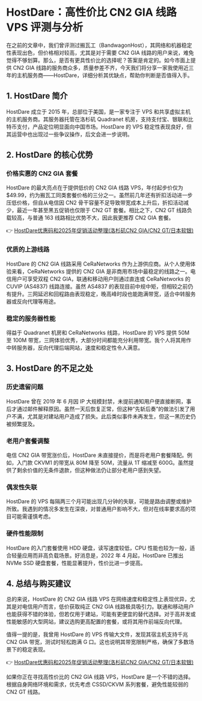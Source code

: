 # HostDare：高性价比 CN2 GIA 线路 VPS 评测与分析

在之前的文章中，我们曾评测过搬瓦工（BandwagonHost），其网络和机器稳定性表现出色，但价格相对较高，尤其是对于需要 CN2 GIA 线路的用户来说，难免觉得不够划算。那么，是否有更具性价比的选择呢？答案是肯定的。如今市面上提供 CN2 GIA 线路的服务商众多，质量参差不齐，今天我们将分享一家我使用近三年的主机服务商——HostDare，详细分析其优缺点，帮助你判断是否值得入手。

## 1. HostDare 简介

HostDare 成立于 2015 年，总部位于美国，是一家专注于 VPS 和共享虚拟主机的主机服务商。其服务器托管在洛杉矶 Quadranet 机房，支持支付宝、银联和比特币支付，产品定位明显面向中国市场。HostDare 的 VPS 稳定性表现良好，但其运营中也出现过一些争议操作，后文会进一步说明。

## 2. HostDare 的核心优势

### 价格实惠的 CN2 GIA 套餐
HostDare 的最大亮点在于提供低价的 CN2 GIA 线路 VPS，年付起步价仅为 $49.99，约为搬瓦工同类套餐价格的三分之一。虽然前几年还有折扣活动进一步压低价格，但自从电信因 CN2 骨干容量不足导致带宽成本上升后，折扣活动减少，最近一年甚至黑五促销也仅限于 CN2 GT 套餐。相比之下，CN2 GT 线路负载较高，与普通 163 线路相比优势不大，因此我更推荐 CN2 GIA 套餐。

👉 [HostDare优惠码和2025年促销活动整理(洛杉矶CN2 GIA/CN2 GT/日本软银)](https://bit.ly/hostdare)

### 优质的上游线路
HostDare 的 CN2 GIA 线路采用 CeRaNetworks 作为上游供应商。从个人使用体验来看，CeRaNetworks 提供的 CN2 GIA 是非商用市场中最稳定的线路之一。电信用户可享受双程 CN2 GIA，联通和移动用户则通过直连或 CeRaNetworks 的 CUVIP (AS4837) 线路连接。虽然 AS4837 的表现目前中规中矩，但相较之前仍有提升。三网延迟和回程路由表现稳定，晚高峰时段也能跑满带宽，适合中转服务器或反向代理等用途。

### 稳定的服务器性能
得益于 Quadranet 机房和 CeRaNetworks 线路，HostDare 的 VPS 提供 50M 至 100M 带宽，三网体验优秀，大部分时间都能充分利用带宽。我个人将其用作中转服务器，反向代理后端网站，速度和稳定性令人满意。

## 3. HostDare 的不足之处

### 历史遗留问题
HostDare 曾在 2019 年 6 月因 IP 大规模封禁，未提前通知用户便直接断网，事后才通过邮件解释原因。虽然一天后恢复正常，但这种“先斩后奏”的做法引发了用户不满，尤其是对建站用户造成了损失。此后类似事件未再发生，但这一黑历史仍被频繁提及。

### 老用户套餐调整
电信 CN2 GIA 带宽涨价后，HostDare 未直接提价，而是将老用户套餐降配。例如，入门款 CKVM1 的带宽从 80M 降至 50M，流量从 1T 缩减至 600G。虽然提供了剩余价值的无条件退款，但这种做法仍让部分老用户感到失望。

### 偶发性失联
HostDare 的 VPS 每隔两三个月可能出现几分钟的失联，可能是路由调整或维护所致。我遇到的情况多发生在深夜，对普通用户影响不大，但对在线率要求高的项目可能需谨慎考虑。

### 硬件性能限制
HostDare 的入门套餐使用 HDD 硬盘，读写速度较低，CPU 性能也较为一般，适合轻量应用而非高负载场景。好消息是，2022 年 4 月起，HostDare 已推出 NVMe SSD 硬盘套餐，性能显著提升，性价比进一步提高。

## 4. 总结与购买建议

总的来说，HostDare 的 CN2 GIA 线路 VPS 在网络速度和稳定性上表现优异，尤其是对电信用户而言，低价获取纯正 CN2 GIA 线路极具吸引力。联通和移动用户也能获得不错的体验，但若仅用于建站，可能有更便宜的替代选择。对于高并发或性能敏感的大型网站，建议选购更高配置的套餐，或将其用作前端反向代理。

值得一提的是，我曾用 HostDare 的 VPS 传输大文件，发现其宿主机支持千兆 CN2 GIA 带宽，测试时轻松跑满 G 口。这也说明其带宽限制严格，确保了多数场景下的稳定表现。

👉 [HostDare优惠码和2025年促销活动整理(洛杉矶CN2 GIA/CN2 GT/日本软银)](https://bit.ly/hostdare)

如果你正在寻找高性价比的 CN2 GIA 线路 VPS，HostDare 是一个不错的选择。根据自身网络环境和需求，优先考虑 CSSD/CKVM 系列套餐，避免性能较弱的 CN2 GT 线路。